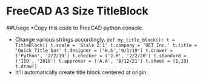 # FreeCAD A3 Size TitleBlock

##Usage
*Copy this code to FreeCAD python console.
* Change various strings accordingly.
``def my_title_block():
    t = TitleBlock()
    t.scale = 'Scale 2:1'
    t.company = 'UET Inc.'
    t.title = 'Quick Title bar'
    t.designer = ('H.S','9/1/19')
    t.drawer = ('Python', '2/2/19')
    t.checker = ('J.H', '2/2/20')
    t.standard = ('ISO', '2018')
    t.approver = ('A.A', '8/12/21')
    t.sheet = (1,10)
    t.draw()``
* It'll automatically create title block centered at origin.
